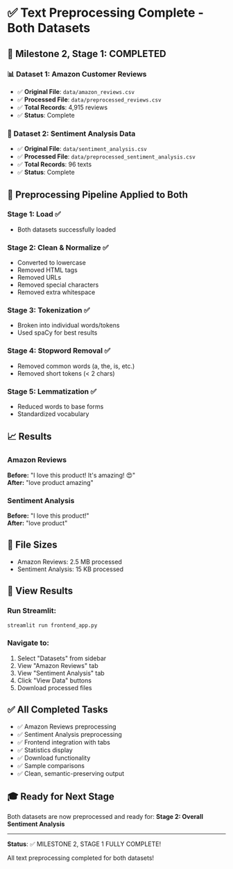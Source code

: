 # ✅ Text Preprocessing Complete - Both Datasets

## 🎉 Milestone 2, Stage 1: COMPLETED

### 📊 Dataset 1: Amazon Customer Reviews
- ✅ **Original File**: `data/amazon_reviews.csv`
- ✅ **Processed File**: `data/preprocessed_reviews.csv`
- ✅ **Total Records**: 4,915 reviews
- ✅ **Status**: Complete

### 💬 Dataset 2: Sentiment Analysis Data
- ✅ **Original File**: `data/sentiment_analysis.csv`
- ✅ **Processed File**: `data/preprocessed_sentiment_analysis.csv`
- ✅ **Total Records**: 96 texts
- ✅ **Status**: Complete

## 🔄 Preprocessing Pipeline Applied to Both

### Stage 1: Load ✅
- Both datasets successfully loaded

### Stage 2: Clean & Normalize ✅
- Converted to lowercase
- Removed HTML tags
- Removed URLs
- Removed special characters
- Removed extra whitespace

### Stage 3: Tokenization ✅
- Broken into individual words/tokens
- Used spaCy for best results

### Stage 4: Stopword Removal ✅
- Removed common words (a, the, is, etc.)
- Removed short tokens (< 2 chars)

### Stage 5: Lemmatization ✅
- Reduced words to base forms
- Standardized vocabulary

## 📈 Results

### Amazon Reviews
**Before:** "I love this product! It's amazing! 😍"  
**After:** "love product amazing"

### Sentiment Analysis
**Before:** "I love this product!"  
**After:** "love product"

## 🎯 File Sizes
- Amazon Reviews: 2.5 MB processed
- Sentiment Analysis: 15 KB processed

## 🚀 View Results

### Run Streamlit:
```bash
streamlit run frontend_app.py
```

### Navigate to:
1. Select "Datasets" from sidebar
2. View "Amazon Reviews" tab
3. View "Sentiment Analysis" tab
4. Click "View Data" buttons
5. Download processed files

## ✅ All Completed Tasks

- ✅ Amazon Reviews preprocessing
- ✅ Sentiment Analysis preprocessing
- ✅ Frontend integration with tabs
- ✅ Statistics display
- ✅ Download functionality
- ✅ Sample comparisons
- ✅ Clean, semantic-preserving output

## 🎓 Ready for Next Stage

Both datasets are now preprocessed and ready for:
**Stage 2: Overall Sentiment Analysis**

---

**Status**: ✅ MILESTONE 2, STAGE 1 FULLY COMPLETE!

All text preprocessing completed for both datasets!
